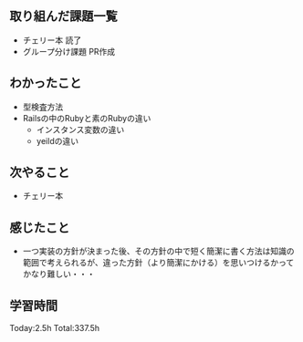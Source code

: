 ## 取り組んだ課題一覧
- チェリー本 読了
- グループ分け課題 PR作成
  
## わかったこと
- 型検査方法
- Railsの中のRubyと素のRubyの違い
  - インスタンス変数の違い
  - yeildの違い
  
## 次やること
- チェリー本

## 感じたこと
- 一つ実装の方針が決まった後、その方針の中で短く簡潔に書く方法は知識の範囲で考えられるが、違った方針（より簡潔にかける）を思いつけるかってかなり難しい・・・

## 学習時間
Today:2.5h
Total:337.5h
